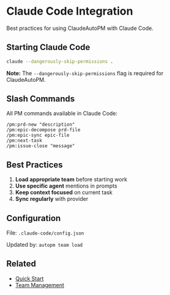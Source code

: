 # Claude Code Integration

Best practices for using ClaudeAutoPM with Claude Code.

## Starting Claude Code

```bash
claude --dangerously-skip-permissions .
```

**Note:** The `--dangerously-skip-permissions` flag is required for ClaudeAutoPM.

## Slash Commands

All PM commands available in Claude Code:

```
/pm:prd-new "description"
/pm:epic-decompose prd-file
/pm:epic-sync epic-file
/pm:next-task
/pm:issue-close "message"
```

## Best Practices

1. **Load appropriate team** before starting work
2. **Use specific agent** mentions in prompts
3. **Keep context focused** on current task
4. **Sync regularly** with provider

## Configuration

File: `.claude-code/config.json`

Updated by: `autopm team load`

## Related

- [Quick Start](../getting-started/quick-start.md)
- [Team Management](../cli-reference/team.md)
